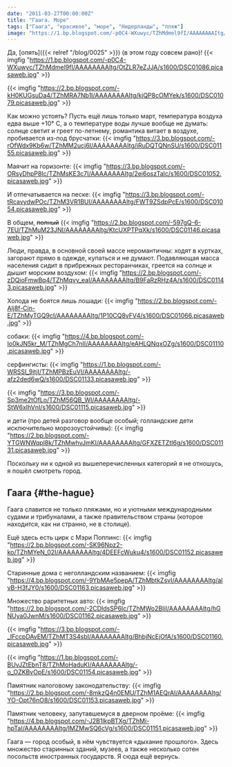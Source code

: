 ```yaml
---
date: "2011-03-27T00:00:00Z"
title: "Гаага. Море"
tags: ["Гаага", "красивое", "море", "Нидерланды", "пляж"]
image: "https://1.bp.blogspot.com/-p0C4-WXuwyc/TZhMdmel9fI/AAAAAAAAItg/OtZLR7eZJJA/s1600/DSC01086.picasaweb.jpg"
---
```


Да, [опять]({{< relref "/blog/0025" >}}) (в этом году совсем рано)!
{{< imgfig "https://1.bp.blogspot.com/-p0C4-WXuwyc/TZhMdmel9fI/AAAAAAAAItg/OtZLR7eZJJA/s1600/DSC01086.picasaweb.jpg" >}}

{{< imgfig "https://2.bp.blogspot.com/-kH0KUGsuDa4/TZhMRA7Nb1I/AAAAAAAAItg/kjQP8cOMYek/s1600/DSC01079.picasaweb.jpg" >}}

<!--more-->

Как можно устоять? Пусть ещё лишь только март, температура воздуха едва выше +10° C, а о температуре воды лучше вообще не думать: солнце светит и греет по-летнему, романтика витает в воздухе, пробивается из-под брусчатки:
{{< imgfig "https://3.bp.blogspot.com/-rOfWdx9Kb6w/TZhMM2ucj6I/AAAAAAAAItg/iRuDQTQNnSU/s1600/DSC01155.picasaweb.jpg" >}}

Маячит на горизонте:
{{< imgfig "https://3.bp.blogspot.com/-ORsyDhpP8Ic/TZhMsKE3c7I/AAAAAAAAItg/2ei6oszTalc/s1600/DSC01052.picasaweb.jpg" >}}

И отпечатывается на песке:
{{< imgfig "https://3.bp.blogspot.com/-tRcavydwPOc/TZhM3VR1BUI/AAAAAAAAItg/FWT9ZSdpPcE/s1600/DSC01054.picasaweb.jpg" >}}

В общем, ~~полный~~
{{< imgfig "https://2.bp.blogspot.com/-597gQ-6-7EU/TZhMuM23JNI/AAAAAAAAItg/KtcUXPTPqXk/s1600/DSC01146.picasaweb.jpg" >}}

Люди, правда, в основной своей массе неромантичны: ходят в куртках, загорают прямо в одежде, купаться и не думают. Подавляющая масса населения сидит в прибрежных ресторанчиках, греется на солнце и дышит морским воздухом:
{{< imgfig "https://2.bp.blogspot.com/-zDQioFmwBq4/TZhMqvy_eaI/AAAAAAAAItg/B9FaRzRHz4A/s1600/DSC01143.picasaweb.jpg" >}}

Холода не боятся лишь лошади:
{{< imgfig "https://2.bp.blogspot.com/-Alj8f-Cin-E/TZhMyTGQ9cI/AAAAAAAAItg/1P10CQ8vFV4/s1600/DSC01066.picasaweb.jpg" >}}

собаки:
{{< imgfig "https://4.bp.blogspot.com/-Io0kJN5kr_M/TZhMgCh7nII/AAAAAAAAItg/eAHLQNqxOZg/s1600/DSC01110.picasaweb.jpg" >}}

серфингисты:
{{< imgfig "https://1.bp.blogspot.com/-WRSSI_9itjI/TZhMPBzEuVI/AAAAAAAAItg/-afz2ded6wQ/s1600/DSC01133.picasaweb.jpg" >}}

{{< imgfig "https://3.bp.blogspot.com/-Sp3me2tOfLo/TZhM56QB_WI/AAAAAAAAItg/-StW6xIhVnI/s1600/DSC01115.picasaweb.jpg" >}}

и дети (про детей разговор вообще особый; голландские дети исключительно морозоустойчивы):
{{< imgfig "https://2.bp.blogspot.com/-YTGWNWqpl8k/TZhMwhvJmKI/AAAAAAAAItg/GFXZETZtI6g/s1600/DSC01131.picasaweb.jpg" >}}

Поскольку ни к одной из вышеперечисленных категорий я не отношусь, я пошёл смотреть город.

## Гаага {#the-hague}

Гаага славится не только пляжами, но и уютными международными судами и трибуналами, а также правительством страны (которое находится, как ни странно, не в столице).

Ещё здесь есть цирк с Мэри Поппинс:
{{< imgfig "https://2.bp.blogspot.com/-SK96Npz2-ko/TZhMYeN_02I/AAAAAAAAItg/4DEEFcWuku4/s1600/DSC01152.picasaweb.jpg" >}}

Старинные дома с неголландским названием:
{{< imgfig "https://4.bp.blogspot.com/-9YbMAe5pepA/TZhMbtkZsvI/AAAAAAAAItg/alvB-H3fJY0/s1600/DSC01163.picasaweb.jpg" >}}

Множество раритетных авто:
{{< imgfig "https://2.bp.blogspot.com/-2CDIdsSP6Ic/TZhMWo2BIiI/AAAAAAAAItg/hGNUya0JwnM/s1600/DSC01162.picasaweb.jpg" >}}

{{< imgfig "https://3.bp.blogspot.com/-_IFccpDAvEM/TZhMT3S4sbI/AAAAAAAAItg/BhbjNcEjOfA/s1600/DSC01160.picasaweb.jpg" >}}

{{< imgfig "https://1.bp.blogspot.com/-BUvJZtEbnT8/TZhMoHaduKI/AAAAAAAAItg/-o_OZKBvOpE/s1600/DSC01154.picasaweb.jpg" >}}

Памятник налоговому законодательству:
{{< imgfig "https://2.bp.blogspot.com/-8mkzQ4n0EMU/TZhM1AEQrAI/AAAAAAAAItg/YO-Opt76nO8/s1600/DSC01153.picasaweb.jpg" >}}

Памятник человеку, запутавшемуся в дверном проёме:
{{< imgfig "https://4.bp.blogspot.com/-J2B1lkpBTXg/TZhMi-hpTaI/AAAAAAAAItg/IMZMwSQ6cVg/s1600/DSC01151.picasaweb.jpg" >}}

Гаага — город особый, в нём чувствуется «дыхание прошлого». Здесь множество старинных зданий, музеев, а также несколько сотен посольств иностранных государств. Я сюда ещё вернусь.
